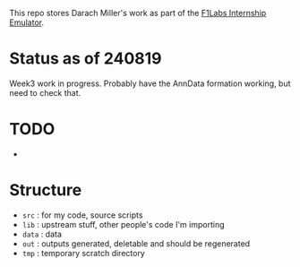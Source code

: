 This repo stores Darach Miller's work as part of the 
[F1Labs Internship Emulator](https://www.linkedin.com/newsletters/7215418478743166979/).

# Status as of 240819

Week3 work in progress. Probably have the AnnData formation working, but need
to check that.

# TODO

-

# Structure

- `src` : for my code, source scripts
- `lib` : upstream stuff, other people's code I'm importing
- `data` : data
- `out` : outputs generated, deletable and should be regenerated
- `tmp` : temporary scratch directory


